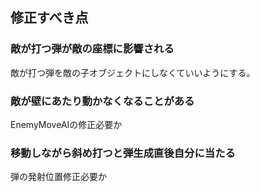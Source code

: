 ## 修正すべき点

### 敵が打つ弾が敵の座標に影響される
敵が打つ弾を敵の子オブジェクトにしなくていいようにする。  

### 敵が壁にあたり動かなくなることがある
EnemyMoveAIの修正必要か  

### 移動しながら斜め打つと弾生成直後自分に当たる
弾の発射位置修正必要か
